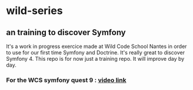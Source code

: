 # wild-series

## an training to discover Symfony
It's a work in progress exercice made at Wild Code School Nantes in order to use for our first time Symfony and Doctrine. 
It's really great to discover Symfony 4.
This repo is for now just a training repo. It will improve day by day.

### For the WCS symfony quest 9 : [video link](https://www.loom.com/share/fcb892dcc76a4544bb0d39d54a337de6)
